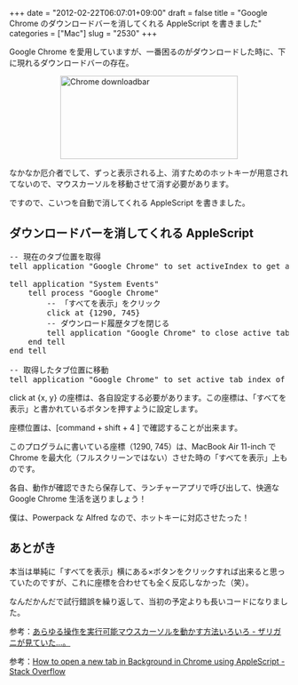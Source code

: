 +++
date = "2012-02-22T06:07:01+09:00"
draft = false
title = "Google Chrome のダウンロードバーを消してくれる AppleScript を書きました"
categories = ["Mac"]
slug = "2530"
+++

Google Chrome を愛用していますが、一番困るのがダウンロードした時に、下に現れるダウンロードバーの存在。

<img style="display:block; margin-left:auto; margin-right:auto;" src="/images/2012/02/chrome_downloadbar.png" alt="Chrome downloadbar" title="chrome_downloadbar.png" border="0" width="320" height="150" />

なかなか厄介者でして、ずっと表示される上、消すためのホットキーが用意されてないので、マウスカーソルを移動させて消す必要があります。

ですので、こいつを自動で消してくれる AppleScript を書きました。

<h2>ダウンロードバーを消してくれる AppleScript</h2>

<pre class="prettyprint">
-- 現在のタブ位置を取得
tell application &quot;Google Chrome&quot; to set activeIndex to get active tab index of window 1

tell application &quot;System Events&quot;
	tell process &quot;Google Chrome&quot;
		-- 「すべてを表示」をクリック
		click at {1290, 745}
		-- ダウンロード履歴タブを閉じる
		tell application &quot;Google Chrome&quot; to close active tab of window 1
	end tell
end tell

-- 取得したタブ位置に移動
tell application &quot;Google Chrome&quot; to set active tab index of window 1 to activeIndex
</pre>

click at {x, y} の座標は、各自設定する必要があります。この座標は、「すべてを表示」と書かれているボタンを押すように設定します。

座標位置は、[command + shift + 4 ] で確認することが出来ます。

このプログラムに書いている座標（1290, 745）は、MacBook Air 11-inch で Chrome を最大化（フルスクリーンではない）させた時の「すべてを表示」上ものです。

各自、動作が確認できたら保存して、ランチャーアプリで呼び出して、快適な Google Chrome 生活を送りましょう！

僕は、Powerpack な Alfred なので、ホットキーに対応させたった！

<h2>あとがき</h2>

本当は単純に「すべてを表示」横にある×ボタンをクリックすれば出来ると思っていたのですが、これに座標を合わせても全く反応しなかった（笑）。

なんだかんだで試行錯誤を繰り返して、当初の予定よりも長いコードになりました。


参考：<a href="http://d.hatena.ne.jp/zariganitosh/20120110/moving_mouse_technique" target="_blank">あらゆる操作を実行可能マウスカーソルを動かす方法いろいろ - ザリガニが見ていた...。</a>

参考：<a href="http://stackoverflow.com/questions/6007338/how-to-open-a-new-tab-in-background-in-chrome-using-applescript" target="_blank">How to open a new tab in Background in Chrome using AppleScript - Stack Overflow</a>
